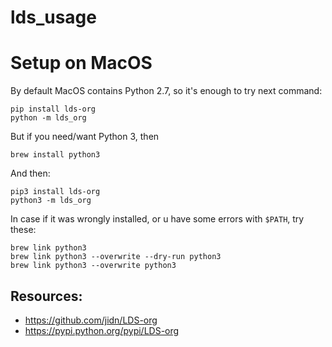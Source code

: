 lds_usage
===

# Setup on MacOS

By default MacOS contains Python 2.7, so it's enough to try next command:

```
pip install lds-org
python -m lds_org
```

But if you need/want Python 3, then

```
brew install python3
```

And then:
```
pip3 install lds-org
python3 -m lds_org
```

In case if it was wrongly installed, or u have some errors with `$PATH`, try these:
```
brew link python3
brew link python3 --overwrite --dry-run python3
brew link python3 --overwrite python3
```



## Resources:

- https://github.com/jidn/LDS-org
- https://pypi.python.org/pypi/LDS-org